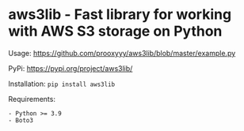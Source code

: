 # aws3lib - Fast library for working with AWS S3 storage on Python

Usage: https://github.com/prooxyyy/aws3lib/blob/master/example.py

PyPi: https://pypi.org/project/aws3lib/

Installation: `pip install aws3lib`

Requirements:

    - Python >= 3.9
    - Boto3